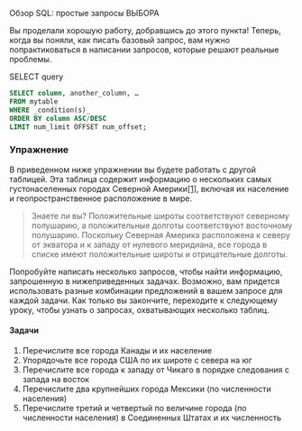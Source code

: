 
Обзор SQL: простые запросы ВЫБОРА

Вы проделали хорошую работу, добравшись до этого пункта!  Теперь, когда вы поняли, как писать базовый запрос, вам нужно попрактиковаться в написании запросов, которые решают реальные проблемы.


SELECT query
```sql
SELECT column, another_column, …
FROM mytable
WHERE _condition(s)_
ORDER BY column ASC/DESC
LIMIT num_limit OFFSET num_offset;
```

### Упражнение

В приведенном ниже упражнении вы будете работать с другой таблицей.  Эта таблица содержит информацию о нескольких самых густонаселенных городах Северной Америки[[1]](http://en.wikipedia.org/wiki/List_of_North_American_cities_by_population "Википедия: Города Северной Америки по численности населения"), включая их население и геопространственное расположение в мире.

>Знаете ли вы?
>Положительные широты соответствуют северному полушарию, а положительные долготы соответствуют восточному полушарию.  Поскольку Северная Америка расположена к северу от экватора и к западу от нулевого меридиана, все города в списке имеют положительные широты и отрицательные долготы.

Попробуйте написать несколько запросов, чтобы найти информацию, запрошенную в нижеприведенных задачах.  Возможно, вам придется использовать разные комбинации предложений в вашем запросе для каждой задачи.  Как только вы закончите, переходите к следующему уроку, чтобы узнать о запросах, охватывающих несколько таблиц.

#### Задачи
1.  Перечислите все города Канады и их население
2.  Упорядочьте все города США по их широте с севера на юг
3.  Перечислите все города к западу от Чикаго в порядке следования с запада на восток
4.  Перечислите два крупнейших города Мексики (по численности населения)
5.  Перечислите третий и четвертый по величине города (по численности населения) в Соединенных Штатах и их численность

